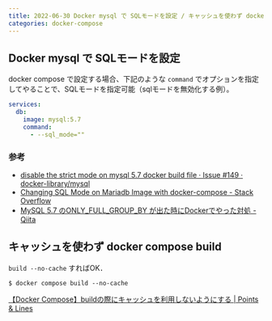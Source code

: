 ```yaml
---
title: 2022-06-30 Docker mysql で SQLモードを設定 / キャッシュを使わず docker compose build
categories: docker-compose
---
```


## Docker mysql で SQLモードを設定

docker compose で設定する場合、下記のような `command` でオプションを指定してやることで、SQLモードを指定可能（sqlモードを無効化する例）。

```yml
services:
  db:
    image: mysql:5.7
    command:
      - --sql_mode=""
```

### 参考

- [disable the strict mode on mysql 5.7 docker build file · Issue #149 · docker-library/mysql](https://github.com/docker-library/mysql/issues/149#issuecomment-353646309)
- [Changing SQL Mode on Mariadb Image with docker-compose - Stack Overflow](https://stackoverflow.com/questions/48924667/changing-sql-mode-on-mariadb-image-with-docker-compose)
- [MySQL 5.7 のONLY_FULL_GROUP_BY が出た時にDockerでやった対処 - Qiita](https://qiita.com/masayuki14/items/3aa199035eb4fdcfa446)

## キャッシュを使わず docker compose build

`build --no-cache` すればOK．

```console
$ docker compose build --no-cache
```

[【Docker Compose】buildの際にキャッシュを利用しないようにする \| Points & Lines](https://pointsandlines.jp/server-infra/docker/docker-compose-build-no-cache)
